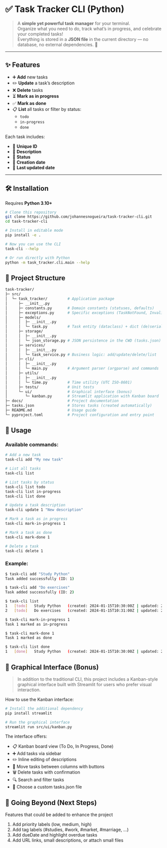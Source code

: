 # ✅ Task Tracker CLI (Python)

> A **simple yet powerful task manager** for your terminal.  
> Organize what you need to do, track what’s in progress, and celebrate your completed tasks!  
> Everything is stored in a **JSON file** in the current directory — no database, no external dependencies. 🚀

---

## ✨ Features

- ➕ **Add** new tasks
- ✏️ **Update** a task’s description
- ❌ **Delete** tasks
- ⏳ **Mark as in progress**
- ✅ **Mark as done**
- 📋 **List** all tasks or filter by status:
  - `todo`
  - `in-progress`
  - `done`

Each task includes:

- 🔑 **Unique ID**
- 📝 **Description**
- 📌 **Status**
- 📅 **Creation date**
- 🔄 **Last updated date**

---

## 🛠️ Installation

Requires **Python 3.10+**

```bash
# Clone this repository
git clone https://github.com/johannesnogueira/task-tracker-cli.git
cd task-tracker-cli

# Install in editable mode
pip install -e .

# Now you can use the CLI
task-cli --help

# Or run directly with Python
python -m task_tracker.cli.main --help
```

## 📁 Project Structure

```bash
task-tracker/
├─ src/
│  └─ task_tracker/         # Application package
│     ├─ __init__.py
│     ├─ constants.py       # Domain constants (statuses, defaults)
│     ├─ exceptions.py      # Specific exceptions (TaskNotFound, InvalidStatus, etc.)
│     ├─ models/
│     │  ├─ __init__.py
│     │  └─ task.py         # Task entity (dataclass) + dict (de)serialization
│     ├─ storage/
│     │  ├─ __init__.py
│     │  └─ json_storage.py # JSON persistence in the CWD (tasks.json)
│     ├─ services/
│     │  ├─ __init__.py
│     │  └─ task_service.py # Business logic: add/update/delete/list
│     ├─ cli/
│     │  ├─ __init__.py
│     │  └─ main.py         # Argument parser (argparse) and commands
│     ├─ utils/
│     │  ├─ __init__.py
│     │  └─ time.py         # Time utility (UTC ISO-8601)
│     ├─ tests/             # Unit tests
│     └─ ui/                # Graphical interface (bonus)
│        └─ kanban.py       # Streamlit application with Kanban board
├─ docs/                    # Project documentation
├─ tasks.json               # Stores tasks (created automatically)
├─ README.md                # Usage guide
└─ pyproject.toml           # Project configuration and entry point
```

## 📖 Usage

### Available commands:

```bash
# Add a new task
task-cli add "My new task"

# List all tasks
task-cli list

# List tasks by status
task-cli list todo
task-cli list in-progress
task-cli list done

# Update a task description
task-cli update 1 "New description"

# Mark a task as in progress
task-cli mark-in-progress 1

# Mark a task as done
task-cli mark-done 1

# Delete a task
task-cli delete 1
```

### Example:

```bash
$ task-cli add "Study Python"
Task added successfully (ID: 1)

$ task-cli add "Do exercises"
Task added successfully (ID: 2)

$ task-cli list
1   [todo]   Study Python   (created: 2024-01-15T10:30:00Z | updated: 2024-01-15T10:30:00Z)
2   [todo]   Do exercises   (created: 2024-01-15T10:31:00Z | updated: 2024-01-15T10:31:00Z)

$ task-cli mark-in-progress 1
Task 1 marked as in-progress

$ task-cli mark-done 1
Task 1 marked as done

$ task-cli list done
1   [done]   Study Python   (created: 2024-01-15T10:30:00Z | updated: 2024-01-15T10:32:00Z)
```

## 🎨 Graphical Interface (Bonus)

> In addition to the traditional CLI, this project includes a Kanban-style graphical interface built with Streamlit for users who prefer visual interaction.

How to use the Kanban interface:

```bash
# Install the additional dependency
pip install streamlit

# Run the graphical interface
streamlit run src/ui/kanban.py
```

The interface offers:

- 📋 Kanban board view (To Do, In Progress, Done)
- ➕ Add tasks via sidebar
- ✏️ Inline editing of descriptions
- 🔄 Move tasks between columns with buttons
- 🗑️ Delete tasks with confirmation
- 🔍 Search and filter tasks
- 📁 Choose a custom tasks.json file

## 🚀 Going Beyond (Next Steps)

Features that could be added to enhance the project

1. Add priority labels (low, medium, high)
1. Add tag labels (#studies, #work, #market, #marriage, ...)
1. Add dueDate and highlight overdue tasks
1. Add URL links, small descriptions, or attach small files
